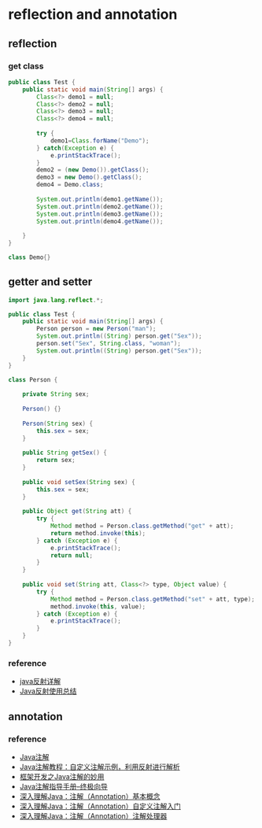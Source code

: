 # reflection and annotation

## reflection

### get class

```java
public class Test {
    public static void main(String[] args) {
        Class<?> demo1 = null;
        Class<?> demo2 = null;
        Class<?> demo3 = null;
        Class<?> demo4 = null;
        
        try {
            demo1=Class.forName("Demo");
        } catch(Exception e) {
            e.printStackTrace();
        }
        demo2 = (new Demo()).getClass();
        demo3 = new Demo().getClass();
        demo4 = Demo.class;
         
        System.out.println(demo1.getName());
        System.out.println(demo2.getName());
        System.out.println(demo3.getName());
        System.out.println(demo4.getName());
         
    }
}

class Demo{}
```

## getter and setter

```java
import java.lang.reflect.*;

public class Test {
    public static void main(String[] args) {
        Person person = new Person("man");
        System.out.println((String) person.get("Sex"));
        person.set("Sex", String.class, "woman");
        System.out.println((String) person.get("Sex"));
    }
}

class Person {
    
    private String sex;
    
    Person() {}
    
    Person(String sex) {
        this.sex = sex;
    }
    
    public String getSex() {
        return sex;
    }
    
    public void setSex(String sex) {
        this.sex = sex;
    }
    
    public Object get(String att) {
        try {
            Method method = Person.class.getMethod("get" + att);
            return method.invoke(this);
        } catch (Exception e) {
            e.printStackTrace();
            return null;
        }
    }
    
    public void set(String att, Class<?> type, Object value) {
        try {
            Method method = Person.class.getMethod("set" + att, type);
            method.invoke(this, value);
        } catch (Exception e) {
            e.printStackTrace();
        }
    }
}
```

### reference

- [java反射详解](https://www.cnblogs.com/rollenholt/archive/2011/09/02/2163758.html)
- [Java反射使用总结](http://www.cnblogs.com/zhaoyanjun/p/6074887.html)

## annotation

### reference

- [Java注解](https://www.yiibai.com/java/java-annotation-tutorial.html)
- [Java注解教程：自定义注解示例，利用反射进行解析](http://www.importnew.com/14479.html)
- [框架开发之Java注解的妙用](http://www.importnew.com/23564.html)
- [Java注解指导手册–终极向导](http://www.importnew.com/14227.html)
- [深入理解Java：注解（Annotation）基本概念](http://www.cnblogs.com/peida/archive/2013/04/23/3036035.html)
- [深入理解Java：注解（Annotation）自定义注解入门](https://www.cnblogs.com/peida/archive/2013/04/24/3036689.html)
- [深入理解Java：注解（Annotation）注解处理器](http://www.cnblogs.com/peida/archive/2013/04/26/3038503.html)